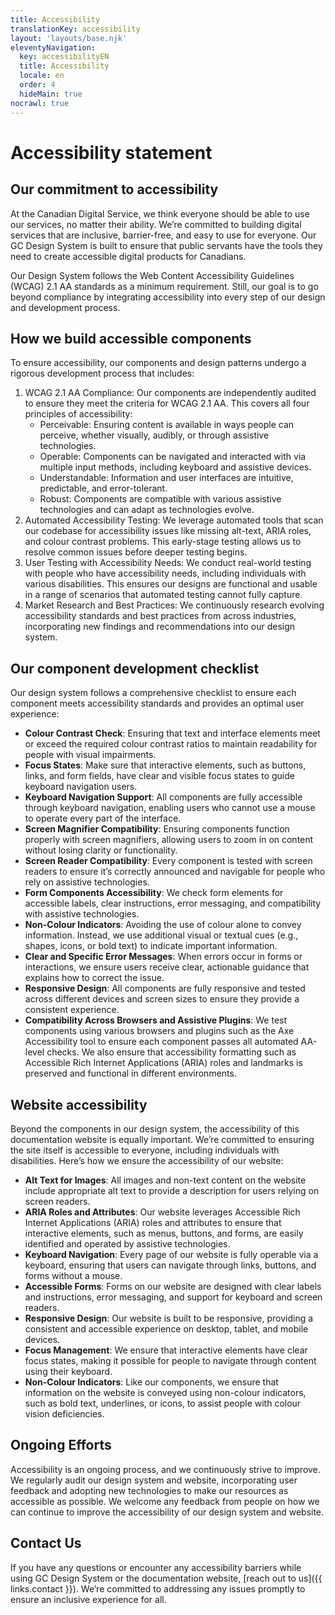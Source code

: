 ```yaml
---
title: Accessibility
translationKey: accessibility
layout: 'layouts/base.njk'
eleventyNavigation:
  key: accessibilityEN
  title: Accessibility
  locale: en
  order: 4
  hideMain: true
nocrawl: true
---
```


# Accessibility statement
## Our commitment to accessibility
At the Canadian Digital Service, we think everyone should be able to use our services, no matter their ability. We’re committed to building digital services that are inclusive, barrier-free, and easy to use for everyone. Our GC Design System is built to ensure that public servants have the tools they need to create accessible digital products for Canadians.

Our Design System follows the Web Content Accessibility Guidelines (WCAG) 2.1 AA standards as a minimum requirement. Still, our goal is to go beyond compliance by integrating accessibility into every step of our design and development process.

## How we build accessible components
To ensure accessibility, our components and design patterns undergo a rigorous development process that includes:
1. WCAG 2.1 AA Compliance: Our components are independently audited to ensure they meet the criteria for WCAG 2.1 AA. This covers all four principles of accessibility:
   - Perceivable: Ensuring content is available in ways people can perceive, whether visually, audibly, or through assistive technologies.
   - Operable: Components can be navigated and interacted with via multiple input methods, including keyboard and assistive devices.
   - Understandable: Information and user interfaces are intuitive, predictable, and error-tolerant.
   - Robust: Components are compatible with various assistive technologies and can adapt as technologies evolve.
2. Automated Accessibility Testing: We leverage automated tools that scan our codebase for accessibility issues like missing alt-text, ARIA roles, and colour contrast problems. This early-stage testing allows us to resolve common issues before deeper testing begins.
3. User Testing with Accessibility Needs: We conduct real-world testing with people who have accessibility needs, including individuals with various disabilities. This ensures our designs are functional and usable in a range of scenarios that automated testing cannot fully capture.
4. Market Research and Best Practices: We continuously research evolving accessibility standards and best practices from across industries, incorporating new findings and recommendations into our design system.</li> </list>

## Our component development checklist
Our design system follows a comprehensive checklist to ensure each component meets accessibility standards and provides an optimal user experience:
- **Colour Contrast Check**: Ensuring that text and interface elements meet or exceed the required colour contrast ratios to maintain readability for people with visual impairments.
- **Focus States**: Make sure that interactive elements, such as buttons, links, and form fields, have clear and visible focus states to guide keyboard navigation users.
- **Keyboard Navigation Support**: All components are fully accessible through keyboard navigation, enabling users who cannot use a mouse to operate every part of the interface.
- **Screen Magnifier Compatibility**: Ensuring components function properly with screen magnifiers, allowing users to zoom in on content without losing clarity or functionality.
- **Screen Reader Compatibility**: Every component is tested with screen readers to ensure it’s correctly announced and navigable for people who rely on assistive technologies.
- **Form Components Accessibility**: We check form elements for accessible labels, clear instructions, error messaging, and compatibility with assistive technologies.
- **Non-Colour Indicators**: Avoiding the use of colour alone to convey information. Instead, we use additional visual or textual cues (e.g., shapes, icons, or bold text) to indicate important information.
- **Clear and Specific Error Messages**: When errors occur in forms or interactions, we ensure users receive clear, actionable guidance that explains how to correct the issue.
- **Responsive Design**: All components are fully responsive and tested across different devices and screen sizes to ensure they provide a consistent experience.
- **Compatibility Across Browsers and Assistive Plugins**: We test components using various browsers and plugins such as the Axe Accessibility tool to ensure each component passes all automated AA-level checks. We also ensure that accessibility formatting such as Accessible Rich Internet Applications (ARIA) roles and landmarks is preserved and functional in different environments.

## Website accessibility
Beyond the components in our design system, the accessibility of this documentation website is equally important. We’re committed to ensuring the site itself is accessible to everyone, including individuals with disabilities. Here’s how we ensure the accessibility of our website:
- **Alt Text for Images**: All images and non-text content on the website include appropriate alt text to provide a description for users relying on screen readers.
- **ARIA Roles and Attributes**: Our website leverages Accessible Rich Internet Applications (ARIA) roles and attributes to ensure that interactive elements, such as menus, buttons, and forms, are easily identified and operated by assistive technologies.
- **Keyboard Navigation**: Every page of our website is fully operable via a keyboard, ensuring that users can navigate through links, buttons, and forms without a mouse.
- **Accessible Forms**: Forms on our website are designed with clear labels and instructions, error messaging, and support for keyboard and screen readers.
- **Responsive Design**: Our website is built to be responsive, providing a consistent and accessible experience on desktop, tablet, and mobile devices.
- **Focus Management**: We ensure that interactive elements have clear focus states, making it possible for people to navigate through content using their keyboard.
- **Non-Colour Indicators**: Like our components, we ensure that information on the website is conveyed using non-colour indicators, such as bold text, underlines, or icons, to assist people with colour vision deficiencies.

## Ongoing Efforts
Accessibility is an ongoing process, and we continuously strive to improve. We regularly audit our design system and website, incorporating user feedback and adopting new technologies to make our resources as accessible as possible.
We welcome any feedback from people on how we can continue to improve the accessibility of our design system and website.

## Contact Us
If you have any questions or encounter any accessibility barriers while using GC Design System or the documentation website,  [reach out to us]({{ links.contact }}). We’re committed to addressing any issues promptly to ensure an inclusive experience for all.
